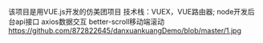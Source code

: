 该项目是用VUE.js开发的仿美团项目
技术栈：VUEX，VUE路由器;
node开发后台api接口
axios数据交互
better-scroll移动端滚动
https://github.com/872822645/danxuankuangDemo/blob/master/1.jpg 
